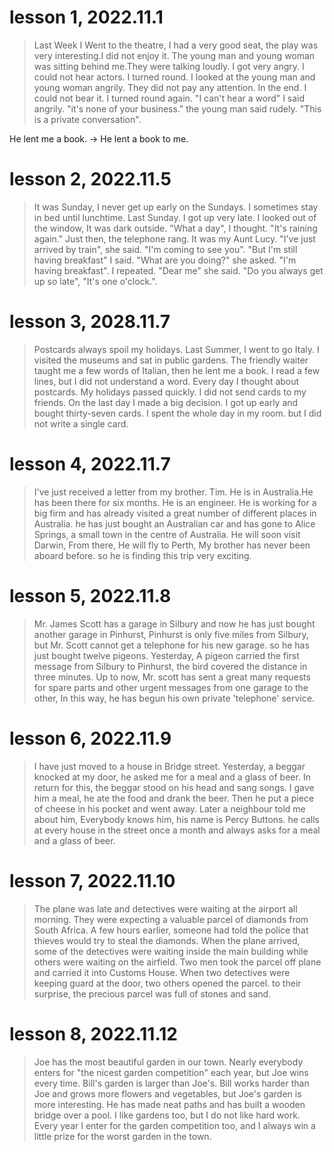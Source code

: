 # lesson 1, 2022.11.1

> Last Week I Went to the theatre, I had a very good seat, the play was very interesting.I did not enjoy it.
> The young man and young woman was sitting behind me.They were talking loudly. I got very angry. I could not hear
> actors.
> I turned round. I looked at the young man and young woman angrily. They did not pay any attention.
> In the end. I could not bear it. I turned round again. "I can't hear a word" I said angrily.
> "it's none of your business." the young man said rudely. "This is a private conversation".
>


He lent me a book. -> He lent a book to me.

# lesson 2, 2022.11.5

> It was Sunday, I never get up early on the Sundays. I sometimes stay in bed until lunchtime.
> Last Sunday. I got up very late. I looked out of the window, It was dark outside.
> "What a day", I thought. "It's raining again." Just then, the telephone rang. It was my Aunt Lucy.
> "I've just arrived by train", she said. "I'm coming to see you".
> "But I'm still having breakfast" I said.
> "What are you doing?" she asked.
> "I'm having breakfast". I repeated.
> "Dear me" she said. "Do you always get up so late", "It's one o'clock.".

# lesson 3, 2028.11.7

> Postcards always spoil my holidays. Last Summer, I went to go Italy. I visited the museums and sat in public gardens.
> The friendly waiter taught me a few words of Italian, then he lent me a book. I read a few lines, but I did not
> understand a word. Every day I thought about postcards. My holidays passed quickly. I did not send cards to my
> friends. On the last day I made a big decision. I got up early and bought thirty-seven cards. I spent the whole day in
> my room. but I did not write a single card.

# lesson 4, 2022.11.7

> I've just received a letter from my brother. Tim. He is in Australia.He has been there for six months. He is an
> engineer. He is working for a big firm and has already visited a great number of different places in Australia. he has
> just bought an Australian car and has gone to Alice Springs, a small town in the centre of Australia. He will soon
> visit
> Darwin, From there, He will fly to Perth, My brother has never been aboard before. so he is finding this trip very
> exciting.

# lesson 5, 2022.11.8

> Mr. James Scott has a garage in Silbury and now he has just bought another garage in Pinhurst, Pinhurst is only five
> miles from Silbury, but Mr. Scott cannot get a telephone for his new garage. so he has just bought twelve pigeons.
> Yesterday, A pigeon carried the first message from Silbury to Pinhurst, the bird covered the distance in three
> minutes.
> Up to now, Mr. scott has sent a great many requests for spare parts and other urgent messages from one garage to the
> other, In this way, he has begun his own private 'telephone' service.

# lesson 6, 2022.11.9

> I have just moved to a house in Bridge street. Yesterday, a beggar knocked at my door, he asked me for a meal and a
> glass of beer. In return for this, the beggar stood on his head and sang songs. I gave him a meal, he ate the food and
> drank the beer. Then he put a piece of cheese in his pocket and went away. Later a neighbour told me about him,
> Everybody knows him, his name is Percy Buttons. he calls at every house in the street once a month and always asks for
> a
> meal and a glass of beer.

# lesson 7, 2022.11.10

> The plane was late and detectives were waiting at the airport all morning. They were expecting a valuable parcel of
> diamonds from South Africa. A few hours earlier, someone had told the police that thieves would try to steal the
> diamonds. When the plane arrived, some of the detectives were waiting inside the main building while others were
> waiting on the airfield. Two men took the parcel off plane and carried it into Customs House. When two detectives were
> keeping guard at the door, two others opened the parcel. to their surprise, the precious parcel was full of stones and
> sand.

# lesson 8, 2022.11.12

> Joe has the most beautiful garden in our town. Nearly everybody enters for "the nicest garden competition" each year,
> but Joe wins every time. Bill's garden is larger than Joe's. Bill works harder than Joe and grows more flowers and
> vegetables, but Joe's garden is more interesting. He has made neat paths and has built a wooden bridge over a pool. I
> like gardens too, but I do not like hard work. Every year I enter for the garden competition too, and I always win a
> little prize for the worst garden in the town.